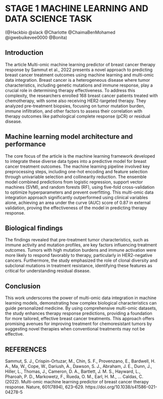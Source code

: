 # **STAGE 1 MACHINE LEARNING AND DATA SCIENCE TASK**

(@Hackbio @slack @Charlotte @ChaimaBenMohamed @igwebuikevee0000 @Bonita)

## **Introduction**

The article Multi-omic machine learning predictor of breast cancer therapy response by Sammut et al., 2022 presents a novel approach to predicting breast cancer treatment outcomes using machine learning and multi-omic data integration. Breast cancer is a heterogeneous disease where tumor characteristics, including genetic mutations and immune response, play a crucial role in determining therapy effectiveness. To address this complexity, the researchers enrolled 168 breast cancer patients treated with chemotherapy, with some also receiving HER2-targeted therapy. They analyzed pre-treatment biopsies, focusing on tumor mutation burden, immune infiltration, and other factors to assess their correlation with therapy outcomes like pathological complete response (pCR) or residual disease.

## **Machine learning model architecture and performance**

The core focus of the article is the machine learning framework developed to integrate these diverse data types into a predictive model for breast cancer treatment outcomes. The machine learning pipeline involved key preprocessing steps, including one-hot encoding and feature selection through univariable selection and collinearity reduction. The ensemble model combined predictions from logistic regression, support vector machines (SVM), and random forests (RF), using five-fold cross-validation to optimize hyperparameters and prevent overfitting. This multi-omic data integration approach significantly outperformed using clinical variables alone, achieving an area under the curve (AUC) score of 0.87 in external validation, proving the effectiveness of the model in predicting therapy response.

## **Biological findings**

The findings revealed that pre-treatment tumor characteristics, such as immune activity and mutation profiles, are key factors influencing treatment outcomes. Tumors with high mutation burdens and immune activation were more likely to respond favorably to therapy, particularly in HER2-negative cancers. Furthermore, the study emphasized the role of clonal diversity and subclonal mutations in treatment resistance, identifying these features as critical for understanding residual disease.

## **Conclusion**

This work underscores the power of multi-omic data integration in machine learning models, demonstrating how complex biological characteristics can guide personalized medicine. By using comprehensive multi-omic datasets, the study enhances therapy response predictions, providing a foundation for more tailored, effective breast cancer treatments. This approach offers promising avenues for improving treatment for chemoresistant tumors by suggesting novel therapies when conventional treatments may not be effective.

## **REFERENCES**

Sammut, S. J., Crispin-Ortuzar, M., Chin, S. F., Provenzano, E., Bardwell, H. A., Ma, W., Cope, W., Dariush, A., Dawson, S. J., Abraham, J. E., Dunn, J., Hiller, L., Thomas, J., Cameron, D. A., Bartlett, J. M. S., Hayward, L., Pharoah, P. D., Markowetz, F., Rueda, O. M., Earl, H. M., … Caldas, C. (2022). Multi-omic machine learning predictor of breast cancer therapy response. Nature, 601(7894), 623–629. https\://doi.org/10.1038/s41586-021-04278-5
